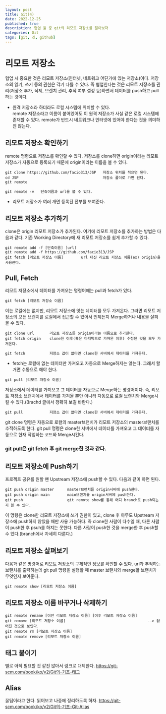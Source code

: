 ```yaml
---
layout: post
title: Git(4)
date: 2022-12-25
published: true
description: 협업 툴 중 git의 리모트 저장소를 알아보자
categories: Git
tags: [git, 깃, github]
---
```

# 리모트 저장소
협업 시 중요한 것은 리모트 저장소(인터넷, 네트워크 어딘가에 있는 저장소)이다. 저장소의 읽기, 쓰기 등의 권한은 각기 다를 수 있다. 즉 협업한다는 것은 리모트 저장소를 관리(저장소 추가, 삭제, 브랜치 관리, 추적 여부 설정 등)하면서 데이터를 push하고 pull하는 것이다.

- 원격 저장소라 하더라도 로컬 시스템에 위치할 수 있다.  
remote 저장소라고 이름이 붙어있어도 이 원격 저장소가 사실 같은 로컬 시스템에 존재할 수 있다. remote가 반드시 네트워크나 인터넷에 있어야 한다는 것을 의미하진 않는다.

## 리모트 저장소 확인하기
remote 명령으로 저장소를 확인할 수 있다. 저장소를 clone하면 origin이라는 리모트 저장소가 자동으로 등록되기 때문에 origin이라는 이름을 볼 수 있다.
```
git clone https://github.com/facio313/JSP   저장소 위치를 적으면 된다.
cd JSP                                      저장소 폴더로 가면 된다.
git remote
```
```
git remote -v   단축이름과 url을 볼 수 있다.
```
- 리모트 저장소가 여러 개면 등록된 전부를 보여준다.

## 리모트 저장소 추가하기
clone은 origin 리모트 저장소가 추가된다. 여기에 리모트 저장소를 추가하는 방법은 다음과 같다. 기존 Working Directory에 새 리모트 저장소를 쉽게 추가할 수 있다.
```
git remote add -f [단축이름] [url]
git remote add -f https://github.com/facio313/JSP
git fetch [리모트 저장소 이름]        url 대신 리모트 저장소 이름(ex) origin)을 사용한다.
```

## Pull, Fetch
리모트 저장소에서 데이터를 가져오는 명령어에는 pull과 fetch가 있다.
```
git fetch [리모트 저장소 이름]
```
이는 로컬에는 없지만, 리모트 저장소에 잇는 데이터를 모두 가져온다. 그러면 리모트 저장소의 모든 브랜치를 로컬에서 접근할 수 있어서 언제든지 Merge하거나 내용을 살펴볼 수 있다.
```
git clone url       리모트 저장소를 origin이라는 이름으로 추가한다.
git fetch origin    clone한 이후(혹은 마지막으로 가져온 이후) 수정된 것을 모두 가져온다.
```
```
git fetch           저장소 값이 없다면 clone한 서버에서 데이터를 가져온다.
```

- fetch는 로컬에 없는 데이터만 가져오고 자동으로 Merge하지는 않는다. 그래서 할 거면 수동으로 해야 한다.

```
git pull [리모트 저장소 이름] 
```
저장소에서 데이터를 가져오고 그 데이터를 자동으로 Merge하는 명령어이다. 즉, 리모트 저장소 브랜치에서 데이터를 가져올 뿐만 아니라 자동으로 로컬 브랜치와 Merge시킬 수 있다.(Brachd 글에서 정확히 보길 바란다.)
```
git pull            저장소 값이 없다면 clone한 서버에서 데이터를 가져온다.
```
git clone 명령은 자동으로 로컬의 master브랜치가 리모트 저장소의 master브랜치를 추적하도록 한다. git pull 명령은 clone한 서버에서 데이터를 가져오고 그 데이터를 자동으로 현재 작업하는 코드와 Merge시킨다.
### git pull은 git fetch 후 git merge한 것과 같다.

## 리모트 저장소에 Push하기
프로젝트 공유를 원할 땐 Upstream 저장소에 push할 수 있다. 다음과 같이 하면 된다.
```
git push origin master      master브랜치를 origin서버에 push한다.
git push origin main        main브랜치를 origin서버에 push한다.
git push                    git remote show를 통해 어디 branch로 push되는지 볼 수 있다.
```
이 명령은 clone한 리모트 저장소에 쓰기 권한이 있고, clone 후 아무도 Upstream 저장소에 push하지 않았을 때만 사용 가능하다. 즉 clone한 사람이 다수일 때, 다른 사람이 push한 후 psuh를 하지는 못한다. 다른 사람이 push한 것을 merge한 후 push할 수 있다.(branch에서 자세히 다룬다.)

## 리모트 저장소 살펴보기
다음과 같은 명령어로 리모트 저장소의 구체적인 정보를 확인할 수 있다. url과 추적하는 브랜치를 출력하는데 git pull 명령을 실행할 때 master 브랜치와 merge할 브랜치가 무엇인지 보여준다. 
```
git remote show [리모트 저장소 이름]
```

## 리모트 저장소 이름 바꾸거나 삭제하기
```
git remote rename [이전 리모트 저장소 이름] [이후 리모트 저장소 이름]
git remove [리모트 저장소 이름]                                     --> 없어진 것으로 보인다.
git remote rm [리모트 저장소 이름]
git remote remove [리모트 저장소 이름]
```

## 태그 붙이기
별로 아직 필요할 것 같진 않아서 링크로 대체한다.
https://git-scm.com/book/ko/v2/Git의-기초-태그

## Alias
꿀팁이라고 한다. 읽어보고 나중에 정리하도록 하자.
https://git-scm.com/book/ko/v2/Git의-기초-Git-Alias